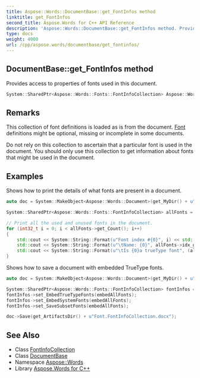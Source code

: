 ```yaml
---
title: Aspose::Words::DocumentBase::get_FontInfos method
linktitle: get_FontInfos
second_title: Aspose.Words for C++ API Reference
description: 'Aspose::Words::DocumentBase::get_FontInfos method. Provides access to properties of fonts used in this document in C++.'
type: docs
weight: 4000
url: /cpp/aspose.words/documentbase/get_fontinfos/
---
```

## DocumentBase::get_FontInfos method


Provides access to properties of fonts used in this document.

```cpp
System::SharedPtr<Aspose::Words::Fonts::FontInfoCollection> Aspose::Words::DocumentBase::get_FontInfos() const
```

## Remarks


This collection of font definitions is loaded as is from the document. [Font](../../font/) definitions might be optional, missing or incomplete in some documents.

Do not rely on this collection to ascertain that a particular font is used in the document. You should only use this collection to get information about fonts that might be used in the document.

## Examples



Shows how to print the details of what fonts are present in a document. 
```cpp
auto doc = System::MakeObject<Aspose::Words::Document>(get_MyDir() + u"Embedded font.docx");

System::SharedPtr<Aspose::Words::Fonts::FontInfoCollection> allFonts = doc->get_FontInfos();

// Print all the used and unused fonts in the document.
for (int32_t i = 0; i < allFonts->get_Count(); i++)
{
    std::cout << System::String::Format(u"Font index #{0}", i) << std::endl;
    std::cout << System::String::Format(u"\tName: {0}", allFonts->idx_get(i)->get_Name()) << std::endl;
    std::cout << System::String::Format(u"\tIs {0}a trueType font", (allFonts->idx_get(i)->get_IsTrueType() ? System::String(u"") : System::String(u"not "))) << std::endl;
}
```


Shows how to save a document with embedded TrueType fonts. 
```cpp
auto doc = System::MakeObject<Aspose::Words::Document>(get_MyDir() + u"Document.docx");

System::SharedPtr<Aspose::Words::Fonts::FontInfoCollection> fontInfos = doc->get_FontInfos();
fontInfos->set_EmbedTrueTypeFonts(embedAllFonts);
fontInfos->set_EmbedSystemFonts(embedAllFonts);
fontInfos->set_SaveSubsetFonts(embedAllFonts);

doc->Save(get_ArtifactsDir() + u"Font.FontInfoCollection.docx");
```

## See Also

* Class [FontInfoCollection](../../../aspose.words.fonts/fontinfocollection/)
* Class [DocumentBase](../)
* Namespace [Aspose::Words](../../)
* Library [Aspose.Words for C++](../../../)
